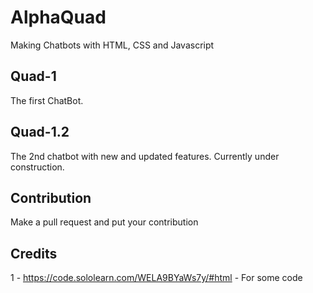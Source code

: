 # AlphaQuad
Making Chatbots with HTML, CSS and Javascript

## Quad-1
The first ChatBot.

## Quad-1.2
The 2nd chatbot with new and updated features. Currently under construction. 

## Contribution
Make a pull request and put your contribution

## Credits
1 - https://code.sololearn.com/WELA9BYaWs7y/#html - For some code 
